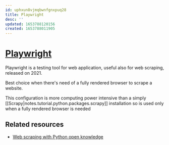 ```yaml
---
id: uphxun8vjmqbwnfgnxpuq28
title: Playwright
desc: ''
updated: 1653788120156
created: 1653788011905
---
```

# [Playwright](https://playwright.dev/)

Playwright is a testing tool for web application, useful also for web scraping, released on 2021.

Best choice when there's need of a fully rendered browser to scrape a website.

This configuration is more computing power intensive than a simply [[Scrapy|notes.tutorial.python.packages.scrapy]] installation so is used only when a fully rendered browser is needed

## Related resources

- [Web scraping with Python open knowledge](https://github.com/reanalytics-databoutique/webscraping-open-project/blob/main/Pages/Tools/Playwright.md)